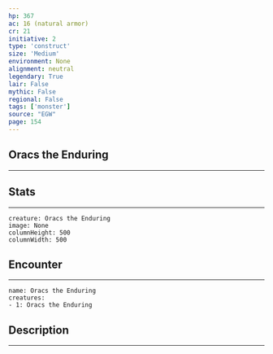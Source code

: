 ```yaml
---
hp: 367
ac: 16 (natural armor)
cr: 21
initiative: 2
type: 'construct'    
size: 'Medium'
environment: None
alignment: neutral
legendary: True
lair: False
mythic: False
regional: False
tags: ['monster']
source: "EGW"
page: 154
---
```


## Oracs the Enduring
---



## Stats
---

```statblock
creature: Oracs the Enduring
image: None
columnHeight: 500
columnWidth: 500
```

## Encounter
---

```encounter-table
name: Oracs the Enduring
creatures:
- 1: Oracs the Enduring
```

## Description
---




